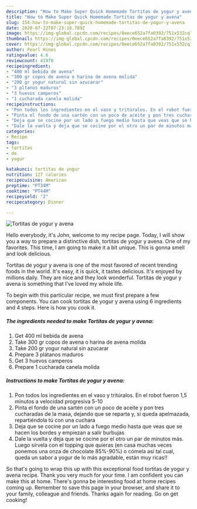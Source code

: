 ```yaml
---
description: "How to Make Super Quick Homemade Tortitas de yogur y avena"
title: "How to Make Super Quick Homemade Tortitas de yogur y avena"
slug: 154-how-to-make-super-quick-homemade-tortitas-de-yogur-y-avena
date: 2020-07-22T07:23:18.789Z
image: https://img-global.cpcdn.com/recipes/0eece652a7fa0392/751x532cq70/tortitas-de-yogur-y-avena-foto-principal.jpg
thumbnail: https://img-global.cpcdn.com/recipes/0eece652a7fa0392/751x532cq70/tortitas-de-yogur-y-avena-foto-principal.jpg
cover: https://img-global.cpcdn.com/recipes/0eece652a7fa0392/751x532cq70/tortitas-de-yogur-y-avena-foto-principal.jpg
author: Pearl Hines
ratingvalue: 4.6
reviewcount: 41970
recipeingredient:
- "400 ml bebida de avena"
- "300 gr copos de avena o harina de avena molida"
- "200 gr yogur natural sin azucarar"
- "3 pltanos maduros"
- "3 huevos camperos"
- "1 cucharada canela molida"
recipeinstructions:
- "Pon todos los ingredientes en el vaso y tritúralos. En el robot fueron 1,5 minutos a velocidad progresiva 5-10"
- "Pinta el fondo de una sartén con un poco de aceite y pon tres cucharadas de la masa, dejando que se reparta y, si queda apelmazada, repartiéndola tú con una cuchara"
- "Deja que se cocine por un lado a fuego medio hasta que veas que se hacen los bordes y empiezan a salir burbujas"
- "Dale la vuelta y deja que se cocine por el otro un par de minutos más. Luego sírvela con el topping que quieras (en casa muchas veces ponemos una onza de chocolate 85%-90%) o cómela así tal cual, queda un sabor a yogur de lo más agradable, están muy ricas!!"
categories:
- Recipe
tags:
- tortitas
- de
- yogur

katakunci: tortitas de yogur 
nutrition: 127 calories
recipecuisine: American
preptime: "PT34M"
cooktime: "PT44M"
recipeyield: "2"
recipecategory: Dinner

---
```



![Tortitas de yogur y avena](https://img-global.cpcdn.com/recipes/0eece652a7fa0392/751x532cq70/tortitas-de-yogur-y-avena-foto-principal.jpg)

Hello everybody, it's John, welcome to my recipe page. Today, I will show you a way to prepare a distinctive dish, tortitas de yogur y avena. One of my favorites. This time, I am going to make it a bit unique. This is gonna smell and look delicious.

Tortitas de yogur y avena is one of the most favored of recent trending foods in the world. It's easy, it is quick, it tastes delicious. It's enjoyed by millions daily. They are nice and they look wonderful. Tortitas de yogur y avena is something that I've loved my whole life.




To begin with this particular recipe, we must first prepare a few components. You can cook tortitas de yogur y avena using 6 ingredients and 4 steps. Here is how you cook it.

<!--inarticleads1-->

##### The ingredients needed to make Tortitas de yogur y avena:

1. Get 400 ml bebida de avena
1. Take 300 gr copos de avena o harina de avena molida
1. Take 200 gr yogur natural sin azucarar
1. Prepare 3 plátanos maduros
1. Get 3 huevos camperos
1. Prepare 1 cucharada canela molida




<!--inarticleads2-->

##### Instructions to make Tortitas de yogur y avena:

1. Pon todos los ingredientes en el vaso y tritúralos. En el robot fueron 1,5 minutos a velocidad progresiva 5-10
1. Pinta el fondo de una sartén con un poco de aceite y pon tres cucharadas de la masa, dejando que se reparta y, si queda apelmazada, repartiéndola tú con una cuchara
1. Deja que se cocine por un lado a fuego medio hasta que veas que se hacen los bordes y empiezan a salir burbujas
1. Dale la vuelta y deja que se cocine por el otro un par de minutos más. Luego sírvela con el topping que quieras (en casa muchas veces ponemos una onza de chocolate 85%-90%) o cómela así tal cual, queda un sabor a yogur de lo más agradable, están muy ricas!!




So that's going to wrap this up with this exceptional food tortitas de yogur y avena recipe. Thank you very much for your time. I am confident you can make this at home. There's gonna be interesting food at home recipes coming up. Remember to save this page in your browser, and share it to your family, colleague and friends. Thanks again for reading. Go on get cooking!
